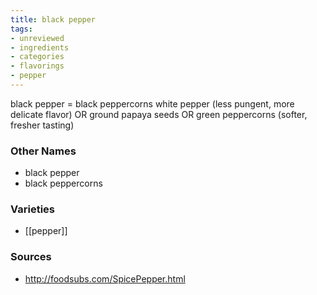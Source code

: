 ```yaml
---
title: black pepper
tags:
- unreviewed
- ingredients
- categories
- flavorings
- pepper
---
```

black pepper = black peppercorns white pepper (less pungent, more delicate flavor) OR ground papaya seeds OR green peppercorns (softer, fresher tasting)

### Other Names

* black pepper
* black peppercorns

### Varieties

* [[pepper]]

### Sources
* http://foodsubs.com/SpicePepper.html
